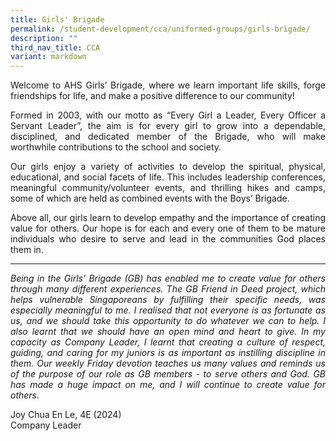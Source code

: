 ```yaml
---
title: Girls' Brigade
permalink: /student-development/cca/uniformed-groups/girls-brigade/
description: ""
third_nav_title: CCA
variant: markdown
---
```

<p align="justify">
Welcome to AHS Girls’ Brigade, where we learn important life skills, forge friendships for life, and make a positive difference to our community!</p>
<p align="justify">
Formed in 2003, with our motto as “Every Girl a Leader, Every Officer a Servant Leader”, the aim is for every girl to grow into a dependable, disciplined, and dedicated member of the Brigade, who will make worthwhile contributions to the school and society.</p>
<p align="justify">
Our girls enjoy a variety of activities to develop the spiritual, physical, educational, and social facets of life. This includes leadership conferences, meaningful community/volunteer events, and thrilling hikes and camps, some of which are held as combined events with the Boys’ Brigade.</p>
<p align="justify">
Above all, our girls learn to develop empathy and the importance of creating value for others. Our hope is for each and every one of them to be mature individuals who desire to serve and lead in the communities God places them in.</p>
<hr>
<p align="justify">
<i>Being in the Girls’ Brigade (GB) has enabled me to create value for others through many different experiences. The GB Friend in Deed project, which helps vulnerable Singaporeans by fulfilling their specific needs, was especially meaningful to me. I realised that not everyone is as fortunate as us, and we should take this opportunity to do whatever we can to help. I also learnt that we should have an open mind and heart to give. In my capacity as Company Leader, I learnt that creating a culture of respect, guiding, and caring for my juniors is as important as instilling discipline in them. Our weekly Friday devotion teaches us many values and reminds us of the purpose of our role as GB members - to serve others and God. GB has made a huge impact on me, and I will continue to create value for others.</i></p>

Joy Chua En Le, 4E (2024)<br>
Company Leader
